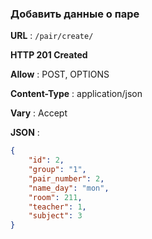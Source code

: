 ### Добавить данные о паре 

**URL** : `/pair/create/`

**HTTP 201 Created**

**Allow** : POST, OPTIONS

**Content-Type** : application/json

**Vary** : Accept

**JSON** :
```json
{
    "id": 2,
    "group": "1",
    "pair_number": 2,
    "name_day": "mon",
    "room": 211,
    "teacher": 1,
    "subject": 3
}
```